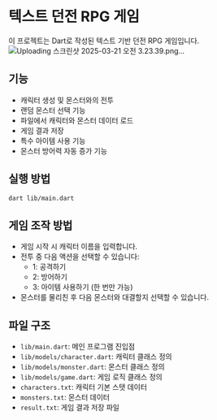 # 텍스트 던전 RPG 게임

이 프로젝트는 Dart로 작성된 텍스트 기반 던전 RPG 게임입니다.
![Uploading 스크린샷 2025-03-21 오전 3.23.39.png…]()


## 기능

- 캐릭터 생성 및 몬스터와의 전투
- 랜덤 몬스터 선택 기능
- 파일에서 캐릭터와 몬스터 데이터 로드
- 게임 결과 저장
- 특수 아이템 사용 기능
- 몬스터 방어력 자동 증가 기능

## 실행 방법

```bash
dart lib/main.dart
```

## 게임 조작 방법

- 게임 시작 시 캐릭터 이름을 입력합니다.
- 전투 중 다음 액션을 선택할 수 있습니다:
  - 1: 공격하기
  - 2: 방어하기
  - 3: 아이템 사용하기 (한 번만 가능)
- 몬스터를 물리친 후 다음 몬스터와 대결할지 선택할 수 있습니다.

## 파일 구조

- `lib/main.dart`: 메인 프로그램 진입점
- `lib/models/character.dart`: 캐릭터 클래스 정의
- `lib/models/monster.dart`: 몬스터 클래스 정의
- `lib/models/game.dart`: 게임 로직 클래스 정의
- `characters.txt`: 캐릭터 기본 스탯 데이터
- `monsters.txt`: 몬스터 데이터
- `result.txt`: 게임 결과 저장 파일
